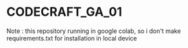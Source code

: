 # CODECRAFT_GA_01
Note : this repository running in google colab, so i don't make requirements.txt for installation in local device
